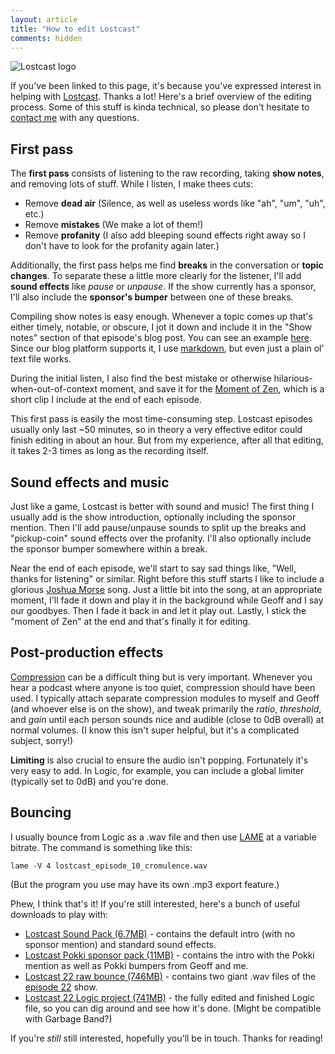 ```yaml
---
layout: article
title: "How to edit Lostcast"
comments: hidden
---
```

<div class="full-frame">
	<img alt="Lostcast logo" src="/media/images/lostcast/custom/pokki.png">
</div>

If you've been linked to this page, it's because you've expressed interest in helping with [Lostcast][1]. Thanks a lot! Here's a brief overview of the editing process. Some of this stuff is kinda technical, so please don't hesitate to [contact me][2] with any questions.

## First pass

The **first pass** consists of listening to the raw recording, taking **show notes**, and removing lots of stuff. While I listen, I make thees cuts:

* Remove **dead air** (Silence, as well as useless words like "ah", "um", "uh", etc.)
* Remove **mistakes** (We make a lot of them!)
* Remove **profanity** (I also add bleeping sound effects right away so I don't have to look for the profanity again later.)

Additionally, the first pass helps me find **breaks** in the conversation or **topic changes**. To separate these a little more clearly for the listener, I'll add **sound effects** like _pause_ or _unpause_. If the show currently has a sponsor, I'll also include the **sponsor's bumper** between one of these breaks.

Compiling show notes is easy enough. Whenever a topic comes up that's either timely, notable, or obscure, I jot it down and include it in the "Show notes" section of that episode's blog post. You can see an example [here][3]. Since our blog platform supports it, I use [markdown][4], but even just a plain ol' text file works.

During the initial listen, I also find the best mistake or otherwise hilarious-when-out-of-context moment, and save it for the [Moment of Zen][5], which is a short clip I include at the end of each episode.

This first pass is easily the most time-consuming step. Lostcast episodes usually only last ~50 minutes, so in theory a very effective editor could finish editing in about an hour. But from my experience, after all that editing, it takes 2-3 times as long as the recording itself.

## Sound effects and music

Just like a game, Lostcast is better with sound and music! The first thing I usually add is the show introduction, optionally including the sponsor mention. Then I'll add pause/unpause sounds to split up the breaks and "pickup-coin" sound effects over the profanity. I'll also optionally include the sponsor bumper somewhere within a break.

Near the end of each episode, we'll start to say sad things like, "Well, thanks for listening" or similar. Right before this stuff starts I like to include a glorious [Joshua Morse][6] song. Just a little bit into the song, at an appropriate moment, I'll fade it down and play it in the background while Geoff and I say our goodbyes. Then I fade it back in and let it play out. Lastly, I stick the "moment of Zen" at the end and that's finally it for editing.

## Post-production effects

[Compression][7] can be a difficult thing but is very important. Whenever you hear a podcast where anyone is too quiet, compression should have been used. I typically attach separate compression modules to myself and Geoff (and whoever else is on the show), and tweak primarily the _ratio_, _threshold_, and _gain_ until each person sounds nice and audible (close to 0dB overall) at normal volumes. (I know this isn't super helpful, but it's a complicated subject, sorry!)

**Limiting** is also crucial to ensure the audio isn't popping. Fortunately it's very easy to add. In Logic, for example, you can include a global limiter (typically set to 0dB) and you're done.

## Bouncing

I usually bounce from Logic as a .wav file and then use [LAME][8] at a variable bitrate. The command is something like this:

	lame -V 4 lostcast_episode_10_cromulence.wav

(But the program you use may have its own .mp3 export feature.)

Phew, I think that's it! If you're still interested, here's a bunch of useful downloads to play with:

* [Lostcast Sound Pack (6.7MB)][9] - contains the default intro (with no sponsor mention) and standard sound effects.
* [Lostcast Pokki sponsor pack (11MB)][10] - contains the intro with the Pokki mention as well as Pokki bumpers from Geoff and me.
* [Lostcast 22 raw bounce (746MB)][11] - contains two giant .wav files of the [episode 22][13] show.
* [Lostcast 22 Logic project (741MB)][12] - the fully edited and finished Logic file, so you can dig around and see how it's done. (Might be compatible with Garbage Band?)

If you're _still_ still interested, hopefully you'll be in touch. Thanks for reading!

[1]: http://lostcast.fm/
[2]: /contact/
[3]: https://raw.github.com/lostdecade/manor/master/_posts/2011-11-18-lostcast-episode-1-hello-world.md
[4]: http://daringfireball.net/projects/markdown/
[5]: http://www.thedailyshow.com/videos/tag/Moment+of+Zen
[6]: http://jmflava.com/
[7]: http://en.wikipedia.org/wiki/Dynamic_range_compression
[8]: http://lame.sourceforge.net/
[9]: http://media.lostdecadegames.com/zip/lostcast_sound_pack.zip
[10]: http://media.lostdecadegames.com/zip/lostcast_sponsor_pokki.zip
[11]: http://media.lostdecadegames.com/zip/lostcast_22_raw.zip
[12]: http://media.lostdecadegames.com/zip/lostcast_22_logic.zip
[13]: http://www.lostdecadegames.com/lostcast-22-htmld5/
